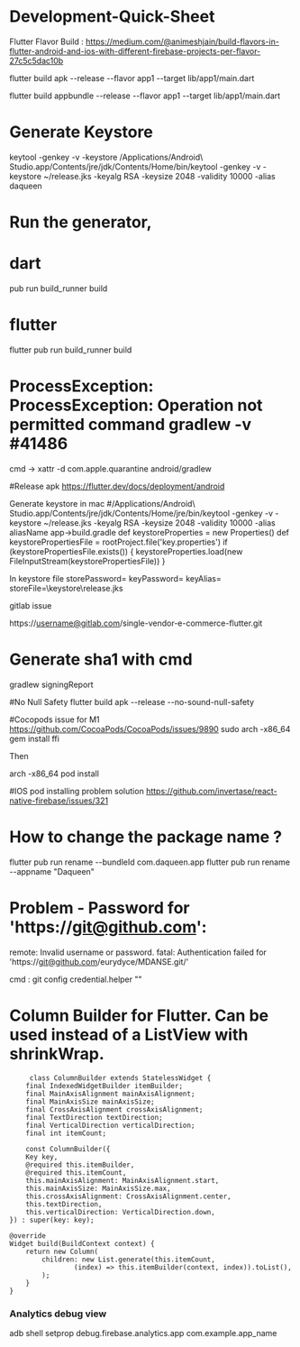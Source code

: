 # Development-Quick-Sheet

Flutter Flavor Build : 
https://medium.com/@animeshjain/build-flavors-in-flutter-android-and-ios-with-different-firebase-projects-per-flavor-27c5c5dac10b

flutter build apk --release --flavor app1 --target lib/app1/main.dart

flutter build appbundle --release --flavor app1 --target lib/app1/main.dart

# Generate Keystore 

keytool -genkey -v -keystore /Applications/Android\ Studio.app/Contents/jre/jdk/Contents/Home/bin/keytool -genkey -v -keystore ~/release.jks -keyalg RSA -keysize 2048 -validity 10000 -alias daqueen

# Run the generator,

# dart
pub run build_runner build
# flutter
flutter pub run build_runner build

# ProcessException: ProcessException: Operation not permitted command gradlew -v #41486
cmd ->    xattr -d com.apple.quarantine android/gradlew

#Release apk 
https://flutter.dev/docs/deployment/android

Generate keystore in mac 
#/Applications/Android\ Studio.app/Contents/jre/jdk/Contents/Home/jre/bin/keytool  -genkey -v -keystore ~/release.jks -keyalg RSA -keysize 2048 -validity 10000 -alias aliasName
app->build.gradle 
def keystoreProperties = new Properties()
def keystorePropertiesFile = rootProject.file('key.properties')
if (keystorePropertiesFile.exists()) {
    keystoreProperties.load(new FileInputStream(keystorePropertiesFile))
}

In keystore file
storePassword=
keyPassword=
keyAlias=
storeFile=\\keystore\\release.jks

gitlab issue

https://username@gitlab.com/single-vendor-e-commerce-flutter.git

# Generate sha1 with cmd 
gradlew signingReport

#No Null Safety
flutter build apk --release --no-sound-null-safety

#Cocopods issue for M1 
https://github.com/CocoaPods/CocoaPods/issues/9890
sudo arch -x86_64 gem install ffi

Then

arch -x86_64 pod install

#IOS pod installing problem solution 
https://github.com/invertase/react-native-firebase/issues/321

# How to change the package name ? 
flutter pub run rename --bundleId com.daqueen.app 
flutter pub run rename --appname "Daqueen"

# Problem - Password for 'https://git@github.com': 
remote: Invalid username or password.
fatal: Authentication failed for 'https://git@github.com/eurydyce/MDANSE.git/'

cmd : git config credential.helper ""

# Column Builder for Flutter. Can be used instead of a ListView with shrinkWrap.

    	 class ColumnBuilder extends StatelessWidget {
		final IndexedWidgetBuilder itemBuilder;
		final MainAxisAlignment mainAxisAlignment;
		final MainAxisSize mainAxisSize;
		final CrossAxisAlignment crossAxisAlignment;
		final TextDirection textDirection;
		final VerticalDirection verticalDirection;
		final int itemCount;

		const ColumnBuilder({
		Key key,
		@required this.itemBuilder,
		@required this.itemCount,
		this.mainAxisAlignment: MainAxisAlignment.start,
		this.mainAxisSize: MainAxisSize.max,
		this.crossAxisAlignment: CrossAxisAlignment.center,
		this.textDirection,
		this.verticalDirection: VerticalDirection.down,
	}) : super(key: key);

	@override
	Widget build(BuildContext context) {
		return new Column(
			children: new List.generate(this.itemCount,
					(index) => this.itemBuilder(context, index)).toList(),
			);
		}
	}

### Analytics debug view

adb shell setprop debug.firebase.analytics.app com.example.app_name



